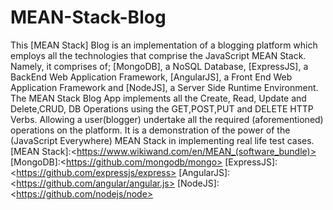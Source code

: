 # MEAN-Stack-Blog
This [MEAN Stack] Blog is an implementation of a blogging platform which employs all the technologies that comprise the JavaScript MEAN  Stack. Namely, it comprises of; [MongoDB], a NoSQL Database, [ExpressJS], a BackEnd Web Application Framework, [AngularJS], a Front End Web Application  Framework and [NodeJS], a Server Side Runtime Environment.  The MEAN Stack Blog App implements all the Create, Read, Update and Delete,CRUD, DB Operations using the GET,POST,PUT and DELETE HTTP Verbs. Allowing a user(blogger) undertake all the required (aforementioned) operations on the platform. It is a demonstration of the power of the (JavaScript Everywhere) MEAN Stack in implementing real life test cases.  [MEAN Stack]:&lt;https://www.wikiwand.com/en/MEAN_(software_bundle)> [MongoDB]:&lt;https://github.com/mongodb/mongo> [ExpressJS]:&lt;https://github.com/expressjs/express> [AngularJS]:&lt;https://github.com/angular/angular.js> [NodeJS]:&lt;https://github.com/nodejs/node>
